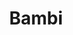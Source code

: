 ---
title: "Bambi"

year: 1942

director: 
  - "James Algar" 
  - "Samuel Armstrong" 
  - "David Hand"

summary: "The young life of a deer in the forest"

comment: "Just beautiful *cry*"

image: "https://media.giphy.com/media/HWgx3EEyEvJcs/giphy.gif"

imdb: "https://www.imdb.com/title/tt0034492/"

quotes:
  - "Whatcha doin'? Hibernatin'?"
---